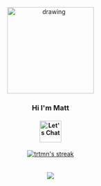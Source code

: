 <div align="center">
<img src="https://cdn.trtmn.com/wp-content/uploads/2021/06/6cf0969498d9cba2cc667952d0685a9e-sticker.png" alt="drawing" width="200"/>
</div>

<h3 align="center"> Hi I'm Matt </h3>
<h4 align="center">
  <a href="https://trtmn.io/chat/">
    <img src="https://img.shields.io/badge/Let's%20Chat-blue.svg" alt="Let's Chat" height="50">
  </a>
</h4>

<div align="center">
    <a href="https://git.io/streak-stats">
     <img src="https://streak-stats.demolab.com?user=trtmn&theme=yellowdark&border_radius=25&date_format=M%20j%5B%2C%20Y%5D)" alt="trtmn's streak" />
    </a>
</div>
<br><br>
<div align="center">
    <a href="https://github.com/anuraghazra/github-readme-stats">
        <img src="https://github-readme-stats.vercel.app/api/top-langs/?username=trtmn&theme=dark"
    </a>    
</div>
